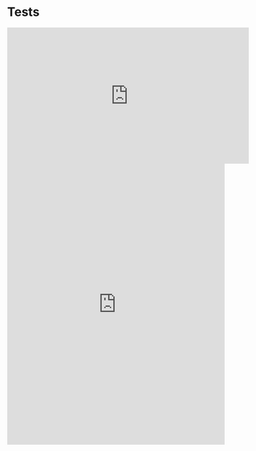 # Tests

<iframe width="560" height="315" src="http://www.youtube.com/embed/EKoxLxzWNOk" frameborder="0" allowfullscreen="allowfullscreen"></iframe>


<iframe src='https://cdn.knightlab.com/libs/timeline3/latest/embed/index.html?source=1QPymWN7KAVxnSHz9QOGtTVhPyzmtjFyBVU5d2es9plc&font=Default&lang=en&initial_zoom=2&height=650' width='100%' height='650' frameborder='0'></iframe>

